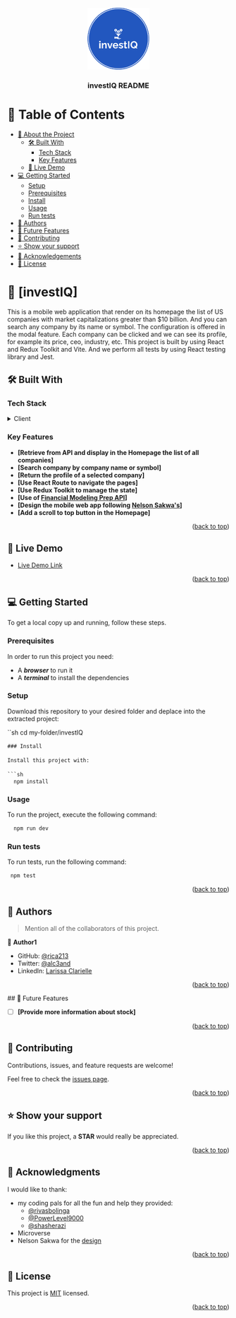 <a name="readme-top"></a>

<div align="center">
  <img src="/public/investiq-logo.png" alt="logo" width="140"  height="auto" />
  <br/>

  <h3><b>investIQ README</b></h3>

</div>

<!-- TABLE OF CONTENTS -->

# 📗 Table of Contents

- [📖 About the Project](#about-project)
  - [🛠 Built With](#built-with)
    - [Tech Stack](#tech-stack)
    - [Key Features](#key-features)
  - [🚀 Live Demo](#live-demo)
- [💻 Getting Started](#getting-started)
  - [Setup](#setup)
  - [Prerequisites](#prerequisites)
  - [Install](#install)
  - [Usage](#usage)
  - [Run tests](#run-tests)
- [👥 Authors](#authors)
- [🔭 Future Features](#future-features)
- [🤝 Contributing](#contributing)
- [⭐️ Show your support](#support)
- [🙏 Acknowledgements](#acknowledgements)
- [📝 License](#license)

<!-- PROJECT DESCRIPTION -->

# 📖 [investIQ] <a name="about-project"></a>

This is a mobile web application that render on its homepage the list of US companies with market capitalizations greater than $10 billion. And you can search any company by its name or symbol. The configuration is offered in the modal feature. Each company can be clicked and we can see its profile, for example its price, ceo, industry, etc. This project is built by using React and Redux Toolkit and Vite. And we perform all tests by using React testing library and Jest.

## 🛠 Built With <a name="built-with"></a>

### Tech Stack <a name="tech-stack"></a>

<details>
  <summary>Client</summary>
  <ul>
    <li><a href="https://reactjs.org/">React.js</a></li>
    <li><a href="https://redux-toolkit.js.org/">Redux Toolkit</a></li>
    <li><a href="https://vitejs.dev/">Vite</a></li>
  </ul>
</details>

<!-- Features -->
### Key Features <a name="key-features"></a>

- **[Retrieve from API and display in the Homepage the list of all companies]**
- **[Search company by company name or symbol]**
- **[Return the profile of a selected company]**
- **[Use React Route to navigate the pages]**
- **[Use Redux Toolkit to manage the state]**
- **[Use of [Financial Modeling Prep API](https://site.financialmodelingprep.com/developer/docs/)]**
- **[Design the mobile web app following [Nelson Sakwa's](https://www.behance.net/gallery/31579789/Ballhead-App-%28Free-PSDs%29)]**
- **[Add a scroll to top button in the Homepage]**


<p align="right">(<a href="#readme-top">back to top</a>)</p>

<!-- LIVE DEMO -->

## 🚀 Live Demo <a name="live-demo"></a>

- [Live Demo Link](https://google.com)

<p align="right">(<a href="#readme-top">back to top</a>)</p>

<!-- GETTING STARTED -->

## 💻 Getting Started <a name="getting-started"></a>

To get a local copy up and running, follow these steps.

### Prerequisites

In order to run this project you need:
 
 - A **_browser_** to run it
 - A **_terminal_** to install the dependencies

### Setup

Download this repository to your desired folder and deplace into the extracted project:

``sh
  cd my-folder/investIQ
```
### Install

Install this project with:

```sh
  npm install
```
### Usage

To run the project, execute the following command:

```sh
  npm run dev
```

### Run tests

To run tests, run the following command:

```sh
 npm test
```
<p align="right">(<a href="#readme-top">back to top</a>)</p>

<!-- AUTHORS -->

## 👥 Authors <a name="authors"></a>

> Mention all of the collaborators of this project.

👤 **Author1**

- GitHub: [@rica213](https://github.com/rica213)
- Twitter: [@alc3and](https://twitter.com/alc3and)
- LinkedIn: [Larissa Clarielle](https://linkedin.com/in/larissa-clarielle)

<p align="right">(<a href="#readme-top">back to top</a>)</p>
<!-- FUTURE FEATURES -->
## 🔭 Future Features <a name="future-features"></a>

- [ ] **[Provide more information about stock]**

<p align="right">(<a href="#readme-top">back to top</a>)</p>

<!-- CONTRIBUTING -->

## 🤝 Contributing <a name="contributing"></a>

Contributions, issues, and feature requests are welcome!

Feel free to check the [issues page](../../issues/).

<p align="right">(<a href="#readme-top">back to top</a>)</p>

<!-- SUPPORT -->

## ⭐️ Show your support <a name="support"></a>

If you like this project, a **STAR** would really be appreciated.

<p align="right">(<a href="#readme-top">back to top</a>)</p>

<!-- ACKNOWLEDGEMENTS -->

## 🙏 Acknowledgments <a name="acknowledgements"></a>
I would like to thank: 
- my coding pals for all the fun and help they provided: 
  - [@rivasbolinga](https://github.com/rivasbolinga)
  - [@PowerLevel9000](https://github.com/PowerLevel9000)
  - [@shasherazi](https://github.com/shasherazi)
- Microverse
- Nelson Sakwa for the [design](https://www.behance.net/gallery/31579789/Ballhead-App-%28Free-PSDs%29)

<p align="right">(<a href="#readme-top">back to top</a>)</p>

<!-- LICENSE -->
## 📝 License <a name="license"></a>

This project is [MIT](./LICENSE) licensed.

<p align="right">(<a href="#readme-top">back to top</a>)</p>

